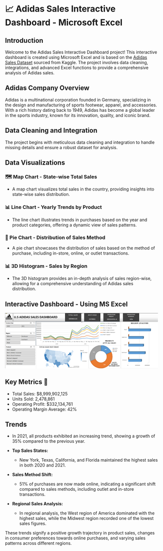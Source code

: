 # 📈 Adidas Sales Interactive Dashboard - Microsoft Excel

## Introduction

Welcome to the Adidas Sales Interactive Dashboard project! This interactive dashboard is created using Microsoft Excel and is based on the [Adidas Sales Dataset](https://www.kaggle.com/datasets/heemalichaudhari/adidas-sales-dataset/data) sourced from Kaggle. The project involves data cleaning, integrations, and advanced Excel functions to provide a comprehensive analysis of Adidas sales.

## Adidas Company Overview

Adidas is a multinational corporation founded in Germany, specializing in the design and manufacturing of sports footwear, apparel, and accessories. With a rich history dating back to 1949, Adidas has become a global leader in the sports industry, known for its innovation, quality, and iconic brand.

## Data Cleaning and Integration

The project begins with meticulous data cleaning and integration to handle missing details and ensure a robust dataset for analysis.

## Data Visualizations

### 🗺️ Map Chart - State-wise Total Sales
- A map chart visualizes total sales in the country, providing insights into state-wise sales distribution.

### 📊 Line Chart - Yearly Trends by Product
- The line chart illustrates trends in purchases based on the year and product categories, offering a dynamic view of sales patterns.

### 🥧 Pie Chart - Distribution of Sales Method
- A pie chart showcases the distribution of sales based on the method of purchase, including in-store, online, or outlet transactions.

### 📊 3D Histogram - Sales by Region
- The 3D histogram provides an in-depth analysis of sales region-wise, allowing for a comprehensive understanding of Adidas sales distribution.

## **Interactive Dashboard - Using MS Excel**
![Interactive Dashboard](Adidas_Dashboard.png)

## Key Metrics 🚀

- Total Sales: $8,999,902,125
- Units Sold: 2,478,861
- Operating Profit: $332,134,761
- Operating Margin Average: 42%

## Trends

- In 2021, all products exhibited an increasing trend, showing a growth of 35% compared to the previous year.
  
- **Top Sales States:**
  - New York, Texas, California, and Florida maintained the highest sales in both 2020 and 2021.

- **Sales Method Shift:**
  - 51% of purchases are now made online, indicating a significant shift compared to sales methods, including outlet and in-store transactions.

- **Regional Sales Analysis:**
  - In regional analysis, the West region of America dominated with the highest sales, while the Midwest region recorded one of the lowest sales figures.

These trends signify a positive growth trajectory in product sales, changes in consumer preferences towards online purchases, and varying sales patterns across different regions.



